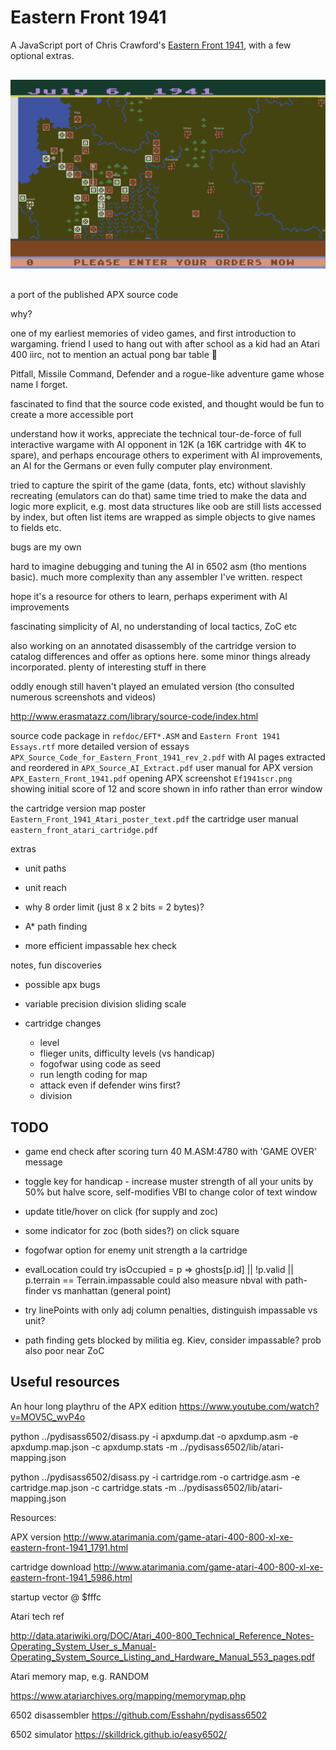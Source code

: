Eastern Front 1941
===

A JavaScript port of Chris Crawford's [Eastern Front 1941](https://en.wikipedia.org/wiki/Eastern_Front_(1941)),
with a few optional extras.

<figure style="text-align: center; margin: 30px auto">
    <img style="border: none; margin: 0" alt="Preview" src="static/preview.png"/>
</figure>


  a port of the published APX source code


why?

one of my earliest memories of video games, and first introduction to wargaming.
friend I used to hang out with after school as a kid
had an Atari 400 iirc, not to mention an actual pong bar table :exploding_head:

Pitfall, Missile Command, Defender and a rogue-like adventure game whose name I forget.

fascinated to find that the source code existed, and thought would be fun
to create a more accessible port

understand how it works, appreciate the technical tour-de-force of full
interactive wargame with AI opponent in 12K (a 16K cartridge with 4K to spare),
and perhaps encourage others to experiment with AI improvements,
an AI for the Germans or even fully computer play environment.

tried to capture the spirit of the game (data, fonts, etc) without slavishly recreating (emulators can do that)
same time tried to make the data and logic more explicit, e.g. most data structures like oob are still lists
accessed by index, but often list items are wrapped as simple objects to give names to fields etc.

bugs are my own

hard to imagine debugging and tuning the AI in 6502 asm (tho mentions basic).  much more complexity than
any assembler I've written.  respect

hope it's a resource for others to learn, perhaps experiment with AI improvements

fascinating simplicity of AI, no understanding of local tactics, ZoC etc

also working on an annotated disassembly of the cartridge version to catalog differences
and offer as options here. some minor things already incorporated.
plenty of interesting stuff in there

oddly enough still haven't played an emulated version (tho consulted numerous screenshots and videos)




http://www.erasmatazz.com/library/source-code/index.html

source code package in `refdoc/EFT*.ASM` and `Eastern Front 1941 Essays.rtf`
more detailed version of essays `APX_Source_Code_for_Eastern_Front_1941_rev_2.pdf`
with AI pages extracted and reordered in `APX_Source_AI_Extract.pdf`
user manual for APX version `APX_Eastern_Front_1941.pdf`
opening APX screenshot `Ef1941scr.png` showing initial score of 12 and score shown in info rather than error window


the cartridge version map poster `Eastern_Front_1941_Atari_poster_text.pdf`
the cartridge user manual `eastern_front_atari_cartridge.pdf`


extras

- unit paths
- unit reach
- why 8 order limit (just 8 x 2 bits = 2 bytes)?
- A* path finding

- more efficient impassable hex check

notes, fun discoveries

- possible apx bugs

- variable precision division sliding scale

- cartridge changes
    - level
    - flieger units, difficulty levels (vs handicap)
    - fogofwar using code as seed
    - run length coding for map
    - attack even if defender wins first?
    - division



TODO
--

- game end check after scoring turn 40 M.ASM:4780 with 'GAME OVER' message

- toggle key for handicap - increase muster strength of all your units by 50% but halve score, self-modifies VBI to change color of text window

- update title/hover on click (for supply and zoc)

- some indicator for zoc (both sides?) on click square

- fogofwar option for enemy unit strength a la cartridge

- evalLocation could try isOccupied = p => ghosts[p.id] || !p.valid || p.terrain == Terrain.impassable
    could also measure nbval with path-finder vs manhattan (general point)

- try linePoints with only adj column penalties, distinguish impassable vs unit?

- path finding gets blocked by militia eg. Kiev, consider impassable?  prob also poor near ZoC


Useful resources
--

An hour long playthru of the APX edition https://www.youtube.com/watch?v=MOV5C_wvP4o

python ../pydisass6502/disass.py -i apxdump.dat -o apxdump.asm -e apxdump.map.json -c apxdump.stats -m ../pydisass6502/lib/atari-mapping.json

python ../pydisass6502/disass.py -i cartridge.rom -o cartridge.asm -e cartridge.map.json -c cartridge.stats -m ../pydisass6502/lib/atari-mapping.json


Resources:

APX version
http://www.atarimania.com/game-atari-400-800-xl-xe-eastern-front-1941_1791.html

cartridge download
http://www.atarimania.com/game-atari-400-800-xl-xe-eastern-front-1941_5986.html

startup vector @ $fffc


Atari tech ref

http://data.atariwiki.org/DOC/Atari_400-800_Technical_Reference_Notes-Operating_System_User_s_Manual-Operating_System_Source_Listing_and_Hardware_Manual_553_pages.pdf


Atari memory map, e.g. RANDOM

https://www.atariarchives.org/mapping/memorymap.php


6502 disassembler
https://github.com/Esshahn/pydisass6502


6502 simulator
https://skilldrick.github.io/easy6502/
